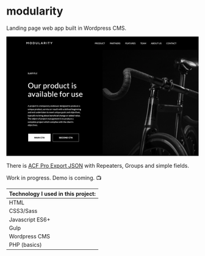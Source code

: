 # modularity

Landing page web app built in Wordpress CMS.

![Screenshot](screenshot.png)

There is [ACF Pro Export JSON](acf-landing-page.json) with Repeaters, Groups and simple fields.

Work in progress. Demo is coming. 📺 

|Technology I used in this project: |
|------------|
| HTML |
| CSS3/Sass |
| Javascript ES6+ |
| Gulp |
| Wordpress CMS |
| PHP (basics) |
